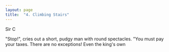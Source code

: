 ```yaml
---
layout: page
title:  "4. Climbing Stairs"
---
```

Sir C

"Stop!", cries out a short, pudgy man with round spectacles. "You must pay your taxes. There are no exceptions! Even the king's own 
